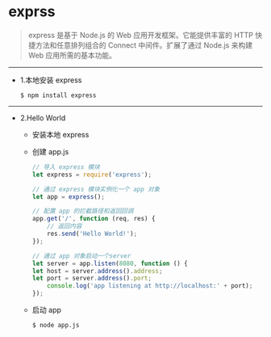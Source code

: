 # exprss
> express 是基于 Node.js 的 Web 应用开发框架。它能提供丰富的 HTTP 快捷方法和任意排列组合的 Connect 中间件。扩展了通过 Node.js 来构建 Web 应用所需的基本功能。

---
- 1.本地安装 express
  ```
  $ npm install express
  ```




---
- 2.Hello World

  - 安装本地 express

  - 创建 app.js
    ```JavaScript
    // 导入 express 模块
    let express = require('express');

    // 通过 express 模块实例化一个 app 对象
    let app = express();  

    // 配置 app 的拦截路径和返回回调
    app.get('/', function (req, res) {
        // 返回内容
        res.send('Hello World!');
    });

    // 通过 app 对象启动一个server
    let server = app.listen(8080, function () {
    let host = server.address().address;
    let port = server.address().port;
        console.log('app listening at http://localhost:' + port);
    });
    ```

  - 启动 app
    ```
    $ node app.js
    ```
